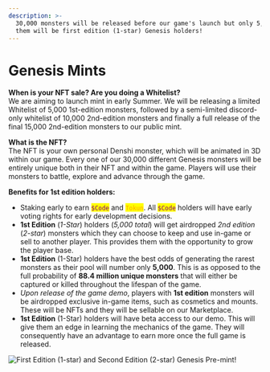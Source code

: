 ```yaml
---
description: >-
  30,000 monsters will be released before our game's launch but only 5,000 of
  them will be first edition (1-star) Genesis holders!
---
```


# Genesis Mints

**When is your NFT sale? Are you doing a Whitelist?**\
We are aiming to launch mint in early Summer. We will be releasing a limited Whitelist of 5,000 1st-edition monsters, followed by a semi-limited discord-only whitelist of 10,000 2nd-edition monsters and finally a full release of the final 15,000 2nd-edition monsters to our public mint.

**What is the NFT?**\
The NFT is your own personal Denshi monster, which will be animated in 3D within our game. Every one of our 30,000 different Genesis monsters will be entirely unique both in their NFT and within the game. Players will use their monsters to battle, explore and advance through the game.

**Benefits for 1st edition holders:**

* Staking early to earn <mark style="color:purple;">`$Code`</mark> and <mark style="color:orange;">`Tokun`</mark>. All <mark style="color:purple;">`$Code`</mark> holders will have early voting rights for early development decisions.
* **1st Edition** (_1-Star_) holders (_5,000 total_) will get airdropped _2nd edition_ (_2-star_) monsters which they can choose to keep and use in-game or sell to another player. This provides them with the opportunity to grow the player base.
* **1st Edition** (1-Star) holders have the best odds of generating the rarest monsters as their pool will number only **5,000**. This is as opposed to the full probability of **88.4 million unique monsters** that will either be captured or killed throughout the lifespan of the game.
* _Upon release of the game demo_, players with **1st edition** monsters will be airdropped exclusive in-game items, such as cosmetics and mounts. These will be NFTs and they will be sellable on our Marketplace.
* **1st Edition** (1-Star) holders will have beta access to our demo. This will give them an edge in learning the mechanics of the game. They will consequently have an advantage to earn more once the full game is released.&#x20;

![First Edition (1-star) and Second Edition (2-star) Genesis Pre-mint!](../.gitbook/assets/ezgif-5-79c149c712.gif)
